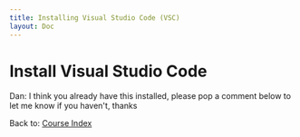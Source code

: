 ```yaml
---
title: Installing Visual Studio Code (VSC)
layout: Doc
---
```


# Install Visual Studio Code

Dan: I think you already have this installed, please pop a comment below to let me know if you haven't, thanks

Back to: [Course Index](/courses/series/javascript)